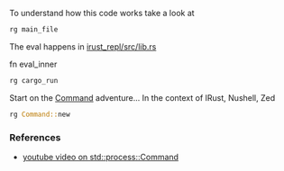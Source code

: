 
To understand how this code works take a look at

```rust
rg main_file
```

The eval happens in [irust_repl/src/lib.rs](https://github.com/sigmaSd/IRust/blob/master/crates/irust_repl/src/lib.rs)

fn eval_inner

```rust
rg cargo_run
```

Start on the [Command](https://doc.rust-lang.org/std/process/struct.Command.html) adventure...  In the context of IRust, Nushell, Zed

```rust
rg Command::new
```

### References

- [youtube video on std::process::Command](https://www.youtube.com/watch?v=RtVzlk4om6U)
